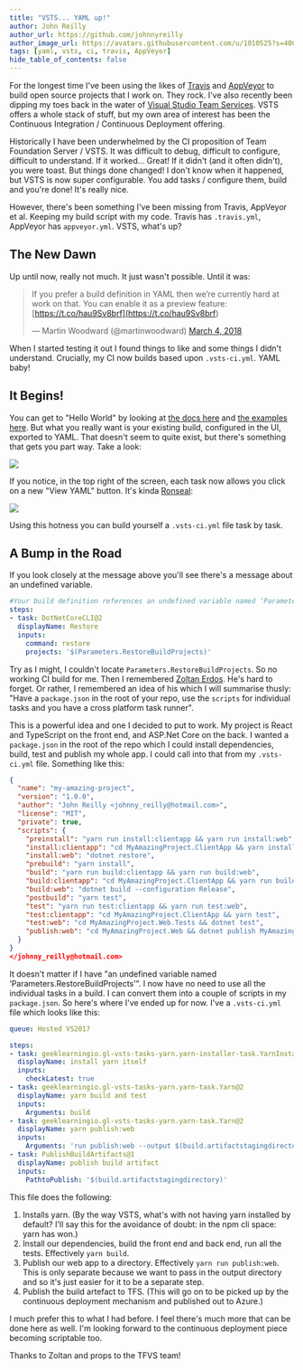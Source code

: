```yaml
---
title: "VSTS... YAML up!"
author: John Reilly
author_url: https://github.com/johnnyreilly
author_image_url: https://avatars.githubusercontent.com/u/1010525?s=400&u=294033082cfecf8ad1645b4290e362583b33094a&v=4
tags: [yaml, vsts, ci, travis, AppVeyor]
hide_table_of_contents: false
---
```

For the longest time I've been using the likes of [Travis](<https://travis-ci.org/>) and [AppVeyor](<https://www.appveyor.com/>) to build open source projects that I work on. They rock. I've also recently been dipping my toes back in the water of [Visual Studio Team Services](<https://www.visualstudio.com/team-services/>). VSTS offers a whole stack of stuff, but my own area of interest has been the Continuous Integration / Continuous Deployment offering.

 Historically I have been underwhelmed by the CI proposition of Team Foundation Server / VSTS. It was difficult to debug, difficult to configure, difficult to understand. If it worked... Great! If it didn't (and it often didn't), you were toast. But things done changed! I don't know when it happened, but VSTS is now super configurable. You add tasks / configure them, build and you're done! It's really nice.

However, there's been something I've been missing from Travis, AppVeyor et al. Keeping my build script with my code. Travis has `.travis.yml`, AppVeyor has `appveyor.yml`. VSTS, what's up?

## The New Dawn

Up until now, really not much. It just wasn't possible. Until it was:

> If you prefer a build definition in YAML then we’re currently hard at work on that. You can enable it as a preview feature: [https://t.co/hau9Sv8brf](<https://t.co/hau9Sv8brf>)
> 
> — Martin Woodward (@martinwoodward) [March 4, 2018](<https://twitter.com/martinwoodward/status/970250739510534144?ref_src=twsrc%5Etfw>)

<script async="" src="https://platform.twitter.com/widgets.js" charSet="utf-8"></script>

When I started testing it out I found things to like and some things I didn't understand. Crucially, my CI now builds based upon `.vsts-ci.yml`. YAML baby!

## It Begins!

You can get to "Hello World" by looking at [the docs here](<https://docs.microsoft.com/en-us/vsts/pipelines/build/yaml?view=vsts>) and [the examples here](<https://github.com/Microsoft/vsts-agent/blob/master/docs/preview/yamlgettingstarted.md>). But what you really want is your existing build, configured in the UI, exported to YAML. That doesn't seem to quite exist, but there's something that gets you part way. Take a look:

![](https://1.bp.blogspot.com/-DvGnGLL98Lc/WyVPlzFXozI/AAAAAAAAK1Y/ukRhpwRcRWckQI6QhrEjmmvCuhkYCxItACLcBGAs/s640/Screenshot%2B2018-06-16%2B18.49.08.png)

If you notice, in the top right of the screen, each task now allows you click on a new "View YAML" button. It's kinda [Ronseal](<https://en.wikipedia.org/wiki/Ronseal>):

![](https://2.bp.blogspot.com/-fiYHNC0ASSk/WyVR7qvx8FI/AAAAAAAAK1k/1cSeQXhyGVYPxOtICiqQnQdGImKQuZQMQCPcBGAYYCw/s400/Screenshot%2B2018-06-16%2B19.04.00.png)

Using this hotness you can build yourself a `.vsts-ci.yml` file task by task.

## A Bump in the Road

If you look closely at the message above you'll see there's a message about an undefined variable.

```yml
#Your build definition references an undefined variable named ‘Parameters.RestoreBuildProjects’. Create or edit the build definition for this YAML file, define the variable on the Variables tab. See https://go.microsoft.com/fwlink/?linkid=865972
steps:
- task: DotNetCoreCLI@2
  displayName: Restore
  inputs:
    command: restore
    projects: '$(Parameters.RestoreBuildProjects)'
```

Try as I might, I couldn't locate `Parameters.RestoreBuildProjects`. So no working CI build for me. Then I remembered [Zoltan Erdos](<https://github.com/zerdos>). He's hard to forget. Or rather, I remembered an idea of his which I will summarise thusly: "Have a `package.json` in the root of your repo, use the `scripts` for individual tasks and you have a cross platform task runner".

This is a powerful idea and one I decided to put to work. My project is React and TypeScript on the front end, and ASP.Net Core on the back. I wanted a `package.json` in the root of the repo which I could install dependencies, build, test and publish my whole app. I could call into that from my `.vsts-ci.yml` file. Something like this:

```json
{
  "name": "my-amazing-project",
  "version": "1.0.0",
  "author": "John Reilly <johnny_reilly@hotmail.com>",
  "license": "MIT",
  "private": true,
  "scripts": {
    "preinstall": "yarn run install:clientapp && yarn run install:web",
    "install:clientapp": "cd MyAmazingProject.ClientApp && yarn install",
    "install:web": "dotnet restore",
    "prebuild": "yarn install",
    "build": "yarn run build:clientapp && yarn run build:web",
    "build:clientapp": "cd MyAmazingProject.ClientApp && yarn run build",
    "build:web": "dotnet build --configuration Release",
    "postbuild": "yarn test",
    "test": "yarn run test:clientapp && yarn run test:web",
    "test:clientapp": "cd MyAmazingProject.ClientApp && yarn test",
    "test:web": "cd MyAmazingProject.Web.Tests && dotnet test",
    "publish:web": "cd MyAmazingProject.Web && dotnet publish MyAmazingProject.Web.csproj --configuration Release"
  }
}
</johnny_reilly@hotmail.com>
```

It doesn't matter if I have "an undefined variable named ‘Parameters.RestoreBuildProjects’". I now have no need to use all the individual tasks in a build. I can convert them into a couple of scripts in my `package.json`. So here's where I've ended up for now. I've a `.vsts-ci.yml` file which looks like this:

```yml
queue: Hosted VS2017

steps:
- task: geeklearningio.gl-vsts-tasks-yarn.yarn-installer-task.YarnInstaller@2
  displayName: install yarn itself
  inputs:
    checkLatest: true
- task: geeklearningio.gl-vsts-tasks-yarn.yarn-task.Yarn@2
  displayName: yarn build and test
  inputs:
    Arguments: build
- task: geeklearningio.gl-vsts-tasks-yarn.yarn-task.Yarn@2
  displayName: yarn publish:web
  inputs:
    Arguments: 'run publish:web --output $(build.artifactstagingdirectory)/MyAmazingProject'
- task: PublishBuildArtifacts@1
  displayName: publish build artifact
  inputs:
    PathtoPublish: '$(build.artifactstagingdirectory)'
```

This file does the following:

1. Installs yarn. (By the way VSTS, what's with not having yarn installed by default? I'll say this for the avoidance of doubt: in the npm cli space: yarn has won.)
2. Install our dependencies, build the front end and back end, run all the tests. Effectively `yarn build`.
3. Publish our web app to a directory. Effectively `yarn run publish:web`. This is only separate because we want to pass in the output directory and so it's just easier for it to be a separate step.
4. Publish the build artefact to TFS. (This will go on to be picked up by the continuous deployment mechanism and published out to Azure.)

<!-- -->

I much prefer this to what I had before. I feel there's much more that can be done here as well. I'm looking forward to the continuous deployment piece becoming scriptable too.

Thanks to Zoltan and props to the TFVS team!


